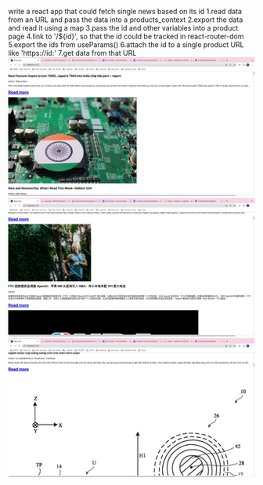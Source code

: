 write a react app that could fetch single news based on its id
1.read data from an URL and pass the data into a products_context
2.export the data and read it using a map
3.pass the id and other variables into a product page
4.link to '/${id}', so that the id could be tracked in react-router-dom
5.export the ids from useParams()
6.attach the id to a single product URL like 'https://id:'
7.get data from that URL
![Alt text](image.png)
![Alt text](image-1.png)
![Alt text](image-2.png)
